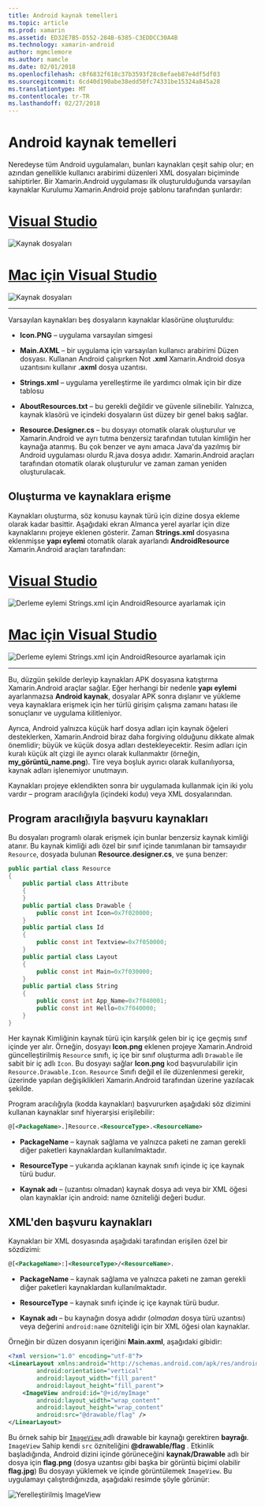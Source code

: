 ```yaml
---
title: Android kaynak temelleri
ms.topic: article
ms.prod: xamarin
ms.assetid: ED32E7B5-D552-284B-6385-C3EDDCC30A4B
ms.technology: xamarin-android
author: mgmclemore
ms.author: mamcle
ms.date: 02/01/2018
ms.openlocfilehash: c8f6832f618c37b3593f28c8efaeb87e4df5df03
ms.sourcegitcommit: 6cd40d190abe38edd50fc74331be15324a845a28
ms.translationtype: MT
ms.contentlocale: tr-TR
ms.lasthandoff: 02/27/2018
---
```

# <a name="android-resource-basics"></a>Android kaynak temelleri

Neredeyse tüm Android uygulamaları, bunları kaynakları çeşit sahip olur; en azından genellikle kullanıcı arabirimi düzenleri XML dosyaları biçiminde sahiptirler. Bir Xamarin.Android uygulaması ilk oluşturulduğunda varsayılan kaynaklar Kurulumu Xamarin.Android proje şablonu tarafından şunlardır:

# <a name="visual-studiotabvswin"></a>[Visual Studio](#tab/vswin)

![Kaynak dosyaları](android-resource-basics-images/01-resource-files-vs.png)
 
# <a name="visual-studio-for-mactabvsmac"></a>[Mac için Visual Studio](#tab/vsmac)

![Kaynak dosyaları](android-resource-basics-images/01-resource-files-xs.png)
 
-----

Varsayılan kaynakları beş dosyaların kaynaklar klasörüne oluşturuldu:

-  **Icon.PNG** &ndash; uygulama varsayılan simgesi

-  **Main.AXML** &ndash; bir uygulama için varsayılan kullanıcı arabirimi Düzen dosyası. Kullanan Android çalışırken Not **.xml** Xamarin.Android dosya uzantısını kullanır **.axml** dosya uzantısı.

-  **Strings.xml** &ndash; uygulama yerelleştirme ile yardımcı olmak için bir dize tablosu

-  **AboutResources.txt** &ndash; bu gerekli değildir ve güvenle silinebilir. Yalnızca, kaynak klasörü ve içindeki dosyaların üst düzey bir genel bakış sağlar.

-  **Resource.Designer.cs** &ndash; bu dosyayı otomatik olarak oluşturulur ve Xamarin.Android ve ayrı tutma benzersiz tarafından tutulan kimliğin her kaynağa atanmış. Bu çok benzer ve aynı amaca Java'da yazılmış bir Android uygulaması olurdu R.java dosya adıdır. Xamarin.Android araçları tarafından otomatik olarak oluşturulur ve zaman zaman yeniden oluşturulacak.

<a name="Creating_and_Accessing_Resources" />

## <a name="creating-and-accessing-resources"></a>Oluşturma ve kaynaklara erişme

Kaynakları oluşturma, söz konusu kaynak türü için dizine dosya ekleme olarak kadar basittir. Aşağıdaki ekran Almanca yerel ayarlar için dize kaynaklarını projeye eklenen gösterir. Zaman **Strings.xml** dosyasına eklenmişse **yapı eylemi** otomatik olarak ayarlandı **AndroidResource** Xamarin.Android araçları tarafından:

# <a name="visual-studiotabvswin"></a>[Visual Studio](#tab/vswin)

![Derleme eylemi Strings.xml için AndroidResource ayarlamak için](android-resource-basics-images/02-build-action-vs.png)
 
# <a name="visual-studio-for-mactabvsmac"></a>[Mac için Visual Studio](#tab/vsmac)

![Derleme eylemi Strings.xml için AndroidResource ayarlamak için](android-resource-basics-images/02-build-action-xs.png)
 
-----
 

Bu, düzgün şekilde derleyip kaynakları APK dosyasına katıştırma Xamarin.Android araçlar sağlar. Eğer herhangi bir nedenle **yapı eylemi** ayarlanmazsa **Android kaynak**, dosyalar APK sonra dışlanır ve yükleme veya kaynaklara erişmek için her türlü girişim çalışma zamanı hatası ile sonuçlanır ve uygulama kilitleniyor.

Ayrıca, Android yalnızca küçük harf dosya adları için kaynak öğeleri desteklerken, Xamarin.Android biraz daha forgiving olduğunu dikkate almak önemlidir; büyük ve küçük dosya adları destekleyecektir. Resim adları için kuralı küçük alt çizgi ile ayırıcı olarak kullanmaktır (örneğin, **my\_görüntü\_name.png**). Tire veya boşluk ayırıcı olarak kullanılıyorsa, kaynak adları işlenemiyor unutmayın.

Kaynakları projeye eklendikten sonra bir uygulamada kullanmak için iki yolu vardır &ndash; program aracılığıyla (içindeki kodu) veya XML dosyalarından.

<a name="Referencing_Resources_Programmatically" />

## <a name="referencing-resources-programmatically"></a>Program aracılığıyla başvuru kaynakları

Bu dosyaları programlı olarak erişmek için bunlar benzersiz kaynak kimliği atanır. Bu kaynak kimliği adlı özel bir sınıf içinde tanımlanan bir tamsayıdır `Resource`, dosyada bulunan **Resource.designer.cs**, ve şuna benzer:

```csharp
public partial class Resource
{
    public partial class Attribute
    {
    }
    public partial class Drawable {
        public const int Icon=0x7f020000;
    }
    public partial class Id
    {
        public const int Textview=0x7f050000;
    }
    public partial class Layout
    {
        public const int Main=0x7f030000;
    }
    public partial class String
    {
        public const int App_Name=0x7f040001;
        public const int Hello=0x7f040000;
    }
}
```

Her kaynak Kimliğinin kaynak türü için karşılık gelen bir iç içe geçmiş sınıf içinde yer alır. Örneğin, dosyayı **Icon.png** eklenen projeye Xamarin.Android güncelleştirilmiş `Resource` sınıfı, iç içe bir sınıf oluşturma adlı `Drawable` ile sabit bir iç adlı `Icon`.
Bu dosyayı sağlar **Icon.png** kod başvurulabilir için `Resource.Drawable.Icon`. `Resource` Sınıfı değil el ile düzenlenmesi gerekir, üzerinde yapılan değişiklikleri Xamarin.Android tarafından üzerine yazılacak şekilde.

Program aracılığıyla (kodda kaynakları) başvururken aşağıdaki söz dizimini kullanan kaynaklar sınıf hiyerarşisi erişilebilir:

```xml
@[<PackageName>.]Resource.<ResourceType>.<ResourceName>
```

-  **PackageName** &ndash; kaynak sağlama ve yalnızca paketi ne zaman gerekli diğer paketleri kaynaklardan kullanılmaktadır.

-  **ResourceType** &ndash; yukarıda açıklanan kaynak sınıfı içinde iç içe kaynak türü budur.

-  **Kaynak adı** &ndash; (uzantısı olmadan) kaynak dosya adı veya bir XML öğesi olan kaynaklar için android: name özniteliği değeri budur.

<a name="Referencing_Resources_from_XML" />

## <a name="referencing-resources-from-xml"></a>XML'den başvuru kaynakları

Kaynakları bir XML dosyasında aşağıdaki tarafından erişilen özel bir sözdizimi:

```xml
@[<PackageName>:]<ResourceType>/<ResourceName>.
```

-  **PackageName** &ndash; kaynak sağlama ve yalnızca paketi ne zaman gerekli diğer paketleri kaynaklardan kullanılmaktadır.

-  **ResourceType** &ndash; kaynak sınıfı içinde iç içe kaynak türü budur.

-  **Kaynak adı** &ndash; bu kaynağın dosya adıdır (*olmadan* dosya türü uzantısı) veya değerini `android:name` özniteliği için bir XML öğesi olan kaynaklar.

Örneğin bir düzen dosyanın içeriğini **Main.axml**, aşağıdaki gibidir:

```xml
<?xml version="1.0" encoding="utf-8"?>
<LinearLayout xmlns:android="http://schemas.android.com/apk/res/android"
        android:orientation="vertical"
        android:layout_width="fill_parent"
        android:layout_height="fill_parent">
    <ImageView android:id="@+id/myImage"
        android:layout_width="wrap_content"
        android:layout_height="wrap_content"
        android:src="@drawable/flag" />
</LinearLayout>
```

Bu örnek sahip bir [ `ImageView` ](https://developer.xamarin.com/recipes/android/controls/imageview) adlı drawable bir kaynağı gerektiren **bayrağı**. `ImageView` Sahip kendi `src` özniteliğini  **@drawable/flag** . Etkinlik başladığında, Android dizini içinde görüneceğini **kaynak/Drawable** adlı bir dosya için **flag.png** (dosya uzantısı gibi başka bir görüntü biçimi olabilir **flag.jpg**) Bu dosyayı yüklemek ve içinde görüntülemek `ImageView`.
Bu uygulamayı çalıştırdığınızda, aşağıdaki resimde şöyle görünür:

![Yerelleştirilmiş ImageView](android-resource-basics-images/03-localized-screenshot.png)

